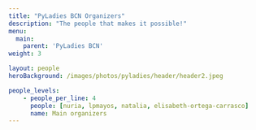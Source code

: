 ```yaml
---
title: "PyLadies BCN Organizers"
description: "The people that makes it possible!"
menu:
  main:
    parent: 'PyLadies BCN'
weight: 3

layout: people
heroBackground: /images/photos/pyladies/header/header2.jpeg

people_levels:
    - people_per_line: 4
      people: [nuria, lpmayos, natalia, elisabeth-ortega-carrasco]
      name: Main organizers
---
```

